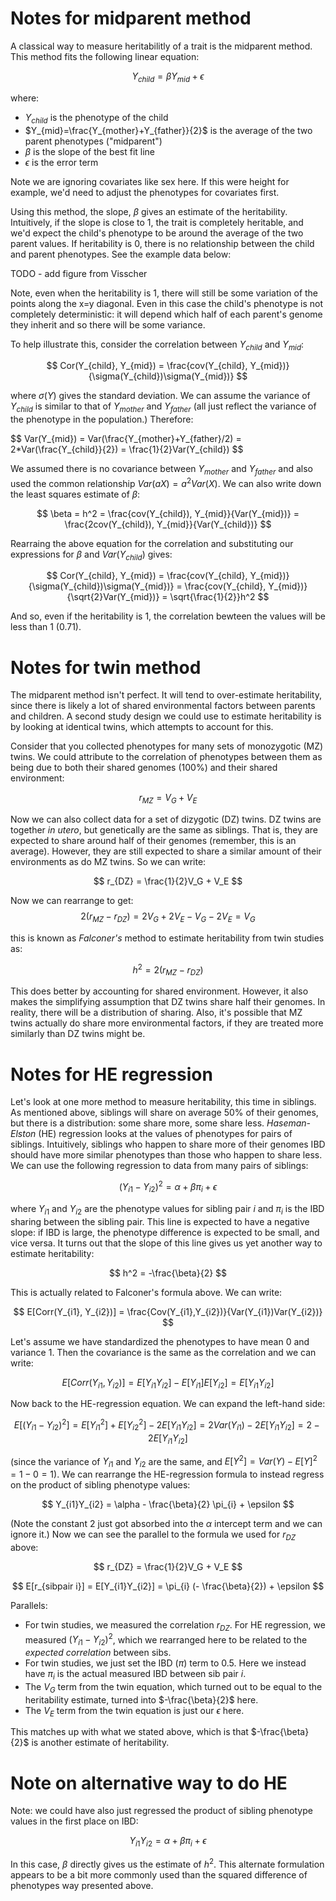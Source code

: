 # Notes for midparent method

A classical way to measure heritabilitly of a trait is the midparent method. This method fits the following linear equation:

$$
Y_{child} = \beta Y_{mid} + \epsilon
$$

where:

* $Y_{child}$ is the phenotype of the child
* $Y_{mid}=\frac{Y_{mother}+Y_{father}}{2}$ is the average of the two parent phenotypes ("midparent")
* $\beta$ is the slope of the best fit line
* $\epsilon$ is the error term

Note we are ignoring covariates like sex here. If this were height for example, we'd need to adjust the phenotypes for covariates first.

Using this method, the slope, $\beta$ gives an estimate of the heritability. Intuitively, if the slope is close to 1, the trait is completely heritable, and we'd expect the child's phenotype to be around the average of the two parent values. If heritability is 0, there is no relationship between the child and parent phenotypes. See the example data below:

TODO - add figure from Visscher

Note, even when the heritability is 1, there will still be some variation of the points along the x=y diagonal. Even in this case the child's phenotype is not completely deterministic: it will depend which half of each parent's genome they inherit and so there will be some variance. 

To help illustrate this, consider the correlation between $Y_{child}$ and $Y_{mid}$:

$$
Cor(Y_{child}, Y_{mid}) = \frac{cov(Y_{child}, Y_{mid})}{\sigma(Y_{child})\sigma(Y_{mid})}
$$

where $\sigma(Y)$ gives the standard deviation. We can assume the variance of $Y_{child}$ is similar to that of $Y_{mother}$ and $Y_{father}$ (all just reflect the variance of the phenotype in the population.) Therefore:

$$
Var(Y_{mid}) = Var(\frac{Y_{mother}+Y_{father}/2) = 2*Var(\frac{Y_{child}}{2}) = \frac{1}{2}Var(Y_{child})
$$

We assumed there is no covariance between $Y_{mother}$ and $Y_{father}$ and also used the common relationship $Var(aX)=a^2Var(X)$. We can also write down the least squares estimate of $\beta$:

$$
\beta = h^2 = \frac{cov(Y_{child}), Y_{mid}}{Var(Y_{mid})} = \frac{2cov(Y_{child}), Y_{mid}}{Var(Y_{child})} 
$$

Rearraing the above equation for the correlation and substituting our expressions for $\beta$ and $Var(Y_{child})$ gives:

$$
Cor(Y_{child}, Y_{mid}) = \frac{cov(Y_{child}, Y_{mid})}{\sigma(Y_{child})\sigma(Y_{mid})} =  \frac{cov(Y_{child}, Y_{mid})}{\sqrt{2}Var(Y_{mid})} = \sqrt{\frac{1}{2}}h^2
$$

And so, even if the heritability is 1, the correlation bewteen the values will be less than 1 (0.71).

# Notes for twin method

The midparent method isn't perfect. It will tend to over-estimate heritability, since there is likely a lot of shared environmental factors between parents and children. A second study design we could use to estimate heritability is by looking at identical twins, which attempts to account for this.

Consider that you collected phenotypes for many sets of monozygotic (MZ) twins. We could attribute to the correlation of phenotypes between them as being due to both their shared genomes (100%) and their shared environment:

$$
r_{MZ} = V_G + V_E
$$

Now we can also collect data for a set of dizygotic (DZ) twins. DZ twins are together *in utero*, but genetically are the same as siblings. That is, they are expected to share around half of their genomes (remember, this is an average). However, they are still expected to share a similar amount of their environments as do MZ twins. So we can write:

$$
r_{DZ} = \frac{1}{2}V_G + V_E
$$

Now we can rearrange to get:
$$
2(r_{MZ}-r_{DZ}) = 2V_G+2V_E-V_G-2V_E = V_G
$$

this is known as *Falconer's* method to estimate heritability from twin studies as:

$$
h^2 = 2(r_{MZ}-r_{DZ}) 
$$

This does better by accounting for shared environment. However, it also makes the simplifying assumption that DZ twins share half their genomes. In reality, there will be a distribution of sharing. Also, it's possible that MZ twins actually do share more environmental factors, if they are treated more similarly than DZ twins might be.

# Notes for HE regression

Let's look at one more method to measure heritability, this time in siblings. As mentioned above, siblings will share on average 50% of their genomes, but there is a distribution: some share more, some share less. *Haseman-Elston* (HE) regression looks at the values of phenotypes for pairs of siblings. Intuitively, siblings who happen to share more of their genomes IBD should have more similar phenotypes than those who happen to share less. We can use the following regression to data from many pairs of siblings:

$$
(Y_{i1}-Y_{i2})^2 = \alpha + \beta \pi_{i} + \epsilon
$$

where $Y_{i1}$ and $Y_{i2}$ are the phenotype values for sibling pair $i$ and $\pi_{i}$ is the IBD sharing between the sibling pair. This line is expected to have a negative slope: if IBD is large, the phenotype difference is expected to be small, and vice versa. It turns out that the slope of this line gives us yet another way to estimate heritability:

$$
h^2 = -\frac{\beta}{2}
$$

This is actually related to Falconer's formula above. We can write:

$$
E[Corr(Y_{i1}, Y_{i2})] = \frac{Cov(Y_{i1},Y_{i2})}{Var(Y_{i1})Var(Y_{i2})}
$$

Let's assume we have standardized the phenotypes to have mean 0 and variance 1. Then the covariance is the same as the correlation and we can write:

$$
E[Corr(Y_{i1}, Y_{i2})] = E[Y_{i1}Y_{i2}]-E[Y_{i1}]E[Y_{i2}] = E[Y_{i1}Y_{i2}]
$$

Now back to the HE-regression equation. We can expand the left-hand side:

$$
E[(Y_{i1}-Y_{i2})^2] = E[Y_{i1}^2] + E[Y_{i2}^2] - 2E[Y_{i1}Y_{i2}] = 2Var(Y_{i1}) - 2E[Y_{i1}Y_{i2}] = 2 - 2E[Y_{i1}Y_{i2}]
$$

(since the variance of $Y_{i1}$ and $Y_{i2}$ are the same, and $E[Y^2]=Var(Y)-E[Y]^2=1-0 = 1$). We can rearrange the HE-regression formula to instead regress on the product of sibling phenotype values:

$$
Y_{i1}Y_{i2} = \alpha - \frac{\beta}{2} \pi_{i} + \epsilon
$$

(Note the constant 2 just got absorbed into the $\alpha$ intercept term and we can ignore it.) Now we can see the parallel to the formula we used for $r_{DZ}$ above:

$$
r_{DZ} = \frac{1}{2}V_G + V_E
$$

$$
E[r_{sibpair i}] = E[Y_{i1}Y_{i2}] = \pi_{i} (- \frac{\beta}{2}) + \epsilon
$$

Parallels:
* For twin studies, we measured the correlation $r_{DZ}$. For HE regression, we measured $(Y_{i1}-Y_{i2})^2$, which we rearranged here to be related to the *expected correlation* between sibs.
* For twin studies, we just set the IBD ($\pi$) term to 0.5. Here we instead have $\pi_{i}$ is the actual measured IBD between sib pair $i$.
* The $V_G$ term from the twin equation, which turned out to be equal to the heritability estimate, turned into $-\frac{\beta}{2}$ here.
* The $V_E$ term from the twin equation is just our $\epsilon$ here.

This matches up with what we stated above, which is that $-\frac{\beta}{2}$ is another estimate of heritability.

# Note on alternative way to do HE

Note: we could have also just regressed the product of sibling phenotype values in the first place on IBD:

$$
Y_{i1}Y_{i2} = \alpha + \beta\pi_{i} + \epsilon
$$

In this case, $\beta$ directly gives us the estimate of $h^2$. This alternate formulation appears to be a bit more commonly used than the squared difference of phenotypes way presented above.
